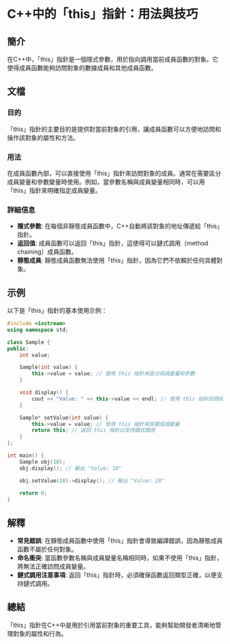 <!--
Meta Description: # C++中的「this」指針：用法與技巧 ## 簡介 在C++中，「this」指針是一個隱式參數，用於指向調用當前成員函數的對象。它使得成員函數能夠訪問對象的數據成員和其他成員函數。 ## 文檔 ### 目的 「this」指針的主要目的是提供對當前對象的引用，讓成員函數可以方便地訪問和操作該對象的...
Meta Keywords: value, sample, int, display, obj
-->

# C++中的「this」指針：用法與技巧

## 簡介
在C++中，「this」指針是一個隱式參數，用於指向調用當前成員函數的對象。它使得成員函數能夠訪問對象的數據成員和其他成員函數。

## 文檔
### 目的
「this」指針的主要目的是提供對當前對象的引用，讓成員函數可以方便地訪問和操作該對象的屬性和方法。

### 用法
在成員函數內部，可以直接使用「this」指針來訪問對象的成員。通常在需要區分成員變量和參數變量時使用。例如，當參數名稱與成員變量相同時，可以用「this」指針來明確指定成員變量。

### 詳細信息
- **隱式參數**: 在每個非靜態成員函數中，C++自動將該對象的地址傳遞給「this」指針。
- **返回值**: 成員函數可以返回「this」指針，這使得可以鏈式調用（method chaining）成員函數。
- **靜態成員**: 靜態成員函數無法使用「this」指針，因為它們不依賴於任何具體對象。

## 示例
以下是「this」指針的基本使用示例：

```cpp
#include <iostream>
using namespace std;

class Sample {
public:
    int value;

    Sample(int value) {
        this->value = value; // 使用 this 指針來區分成員變量和參數
    }

    void display() {
        cout << "Value: " << this->value << endl; // 使用 this 指針訪問成員
    }

    Sample* setValue(int value) {
        this->value = value; // 使用 this 指針來設置成員變量
        return this; // 返回 this 指針以支持鏈式調用
    }
};

int main() {
    Sample obj(10);
    obj.display(); // 輸出 "Value: 10"

    obj.setValue(20)->display(); // 輸出 "Value: 20"
    
    return 0;
}
```

## 解釋
- **常見錯誤**: 在靜態成員函數中使用「this」指針會導致編譯錯誤，因為靜態成員函數不屬於任何對象。
- **命名衝突**: 當函數參數名稱與成員變量名稱相同時，如果不使用「this」指針，將無法正確訪問成員變量。
- **鏈式調用注意事項**: 返回「this」指針時，必須確保函數返回類型正確，以便支持鏈式調用。

## 總結
「this」指針在C++中是用於引用當前對象的重要工具，能夠幫助開發者清晰地管理對象的屬性和行為。